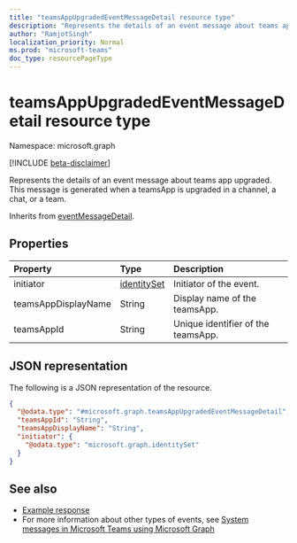 ```yaml
---
title: "teamsAppUpgradedEventMessageDetail resource type"
description: "Represents the details of an event message about teams app upgraded."
author: "RamjotSingh"
localization_priority: Normal
ms.prod: "microsoft-teams"
doc_type: resourcePageType
---
```


# teamsAppUpgradedEventMessageDetail resource type

Namespace: microsoft.graph

[!INCLUDE [beta-disclaimer](../../includes/beta-disclaimer.md)]

Represents the details of an event message about teams app upgraded.
This message is generated when a teamsApp is upgraded in a channel, a chat, or a team.


Inherits from [eventMessageDetail](../resources/eventmessagedetail.md).

## Properties
|Property|Type|Description|
|:---|:---|:---|
|initiator|[identitySet](../resources/identityset.md)|Initiator of the event.|
|teamsAppDisplayName|String|Display name of the teamsApp.|
|teamsAppId|String|Unique identifier of the teamsApp.|

## JSON representation
The following is a JSON representation of the resource.
<!-- {
  "blockType": "resource",
  "@odata.type": "microsoft.graph.teamsAppUpgradedEventMessageDetail",
  "baseType": "microsoft.graph.eventMessageDetail"
}
-->
``` json
{
  "@odata.type": "#microsoft.graph.teamsAppUpgradedEventMessageDetail",
  "teamsAppId": "String",
  "teamsAppDisplayName": "String",
  "initiator": {
    "@odata.type": "microsoft.graph.identitySet"
  }
}
```


## See also
- [Example response](/graph/system-messages/#27-teams-app-upgraded)
- For more information about other types of events, see [System messages in Microsoft Teams using Microsoft Graph](/graph/system-messages)